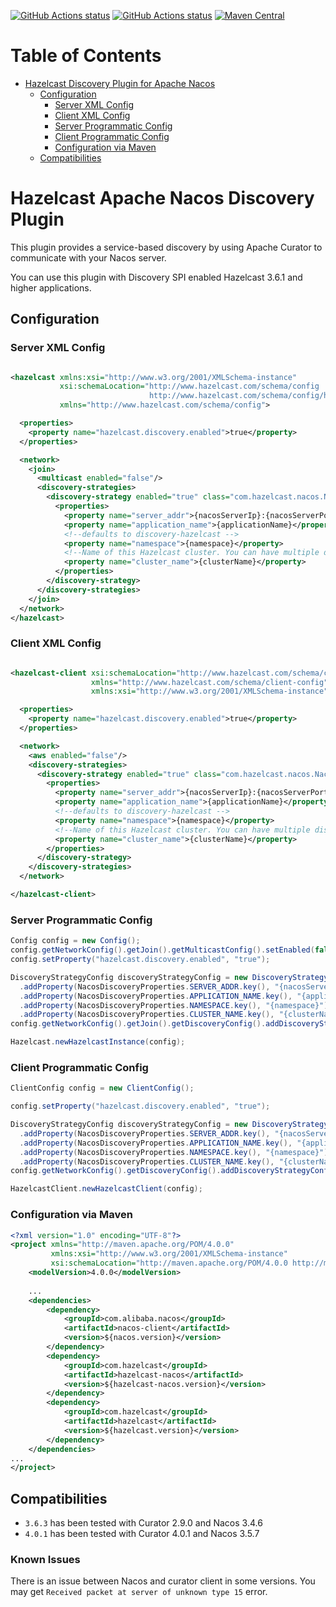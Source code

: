   <a href="https://github.com/hazelcast/hazelcast-nacos/actions?query=workflow%3Abuild"><img alt="GitHub Actions status" src="https://github.com/hazelcast/hazelcast-nacos/workflows/build/badge.svg"></a>
  <a href="https://hazelcast.github.io/hazelcast-nacos/pitest/"><img alt="GitHub Actions status" src="https://github.com/hazelcast/hazelcast-nacos/workflows/pitest/badge.svg"></a>
[![Maven Central](https://maven-badges.herokuapp.com/maven-central/com.hazelcast/hazelcast-nacos/badge.svg)](https://maven-badges.herokuapp.com/maven-central/com.hazelcast/hazelcast-nacos) 

# Table of Contents

* [Hazelcast Discovery Plugin for Apache Nacos](#hazelcast-discovery-plugin-for-apache-nacos)
  * [Configuration](#configuration)
    * [Server XML Config](#server-xml-config)
    * [Client XML Config](#client-xml-config)
    * [Server Programmatic Config](#server-programmatic-config)
    * [Client Programmatic Config](#client-programmatic-config)
    * [Configuration via Maven](#configuration-via-maven)
  * [Compatibilities](#compatibilities)


# Hazelcast Apache Nacos Discovery Plugin 

This plugin provides a service-based discovery by using Apache Curator to communicate with your Nacos server. 

You can use this plugin with Discovery SPI enabled Hazelcast 3.6.1 and higher applications.

## Configuration

### Server XML Config

```xml

<hazelcast xmlns:xsi="http://www.w3.org/2001/XMLSchema-instance"
           xsi:schemaLocation="http://www.hazelcast.com/schema/config
                               http://www.hazelcast.com/schema/config/hazelcast-config-4.0.xsd"
           xmlns="http://www.hazelcast.com/schema/config">

  <properties>
    <property name="hazelcast.discovery.enabled">true</property>
  </properties>

  <network>
    <join>
      <multicast enabled="false"/>
      <discovery-strategies>
        <discovery-strategy enabled="true" class="com.hazelcast.nacos.NacosDiscoveryStrategy">
          <properties>
            <property name="server_addr">{nacosServerIp}:{nacosServerPort}</property>
            <property name="application_name">{applicationName}</property>
            <!--defaults to discovery-hazelcast -->
            <property name="namespace">{namespace}</property>
            <!--Name of this Hazelcast cluster. You can have multiple distinct clusters to use the same Nacos installation.-->
            <property name="cluster_name">{clusterName}</property>
          </properties>
        </discovery-strategy>
      </discovery-strategies>
    </join>
  </network>
</hazelcast>
```

### Client XML Config

```xml

<hazelcast-client xsi:schemaLocation="http://www.hazelcast.com/schema/client-config hazelcast-client-config-4.0.xsd"
                  xmlns="http://www.hazelcast.com/schema/client-config"
                  xmlns:xsi="http://www.w3.org/2001/XMLSchema-instance">

  <properties>
    <property name="hazelcast.discovery.enabled">true</property>
  </properties>

  <network>
    <aws enabled="false"/>
    <discovery-strategies>
      <discovery-strategy enabled="true" class="com.hazelcast.nacos.NacosDiscoveryStrategy">
        <properties>
          <property name="server_addr">{nacosServerIp}:{nacosServerPort}</property>
          <property name="application_name">{applicationName}</property>
          <!--defaults to discovery-hazelcast -->
          <property name="namespace">{namespace}</property>
          <!--Name of this Hazelcast cluster. You can have multiple distinct clusters to use the same Nacos installation.-->
          <property name="cluster_name">{clusterName}</property>
        </properties>
      </discovery-strategy>
    </discovery-strategies>
  </network>

</hazelcast-client>
```
### Server Programmatic Config

```java
Config config = new Config();
config.getNetworkConfig().getJoin().getMulticastConfig().setEnabled(false);
config.setProperty("hazelcast.discovery.enabled", "true");

DiscoveryStrategyConfig discoveryStrategyConfig = new DiscoveryStrategyConfig(new NacosDiscoveryStrategyFactory())
  .addProperty(NacosDiscoveryProperties.SERVER_ADDR.key(), "{nacosServerIp}:{nacosServerPort}")
  .addProperty(NacosDiscoveryProperties.APPLICATION_NAME.key(), "{applicationName}")
  .addProperty(NacosDiscoveryProperties.NAMESPACE.key(), "{namespace}")
  .addProperty(NacosDiscoveryProperties.CLUSTER_NAME.key(), "{clusterName}")
config.getNetworkConfig().getJoin().getDiscoveryConfig().addDiscoveryStrategyConfig(discoveryStrategyConfig);

Hazelcast.newHazelcastInstance(config);
```

### Client Programmatic Config

```java
ClientConfig config = new ClientConfig();

config.setProperty("hazelcast.discovery.enabled", "true");

DiscoveryStrategyConfig discoveryStrategyConfig = new DiscoveryStrategyConfig(new NacosDiscoveryStrategyFactory())
  .addProperty(NacosDiscoveryProperties.SERVER_ADDR.key(), "{nacosServerIp}:{nacosServerPort}")
  .addProperty(NacosDiscoveryProperties.APPLICATION_NAME.key(), "{applicationName}")
  .addProperty(NacosDiscoveryProperties.NAMESPACE.key(), "{namespace}")
  .addProperty(NacosDiscoveryProperties.CLUSTER_NAME.key(), "{clusterName}")
config.getNetworkConfig().getDiscoveryConfig().addDiscoveryStrategyConfig(discoveryStrategyConfig);

HazelcastClient.newHazelcastClient(config);

```
### Configuration via Maven

```xml
<?xml version="1.0" encoding="UTF-8"?>
<project xmlns="http://maven.apache.org/POM/4.0.0"
         xmlns:xsi="http://www.w3.org/2001/XMLSchema-instance"
         xsi:schemaLocation="http://maven.apache.org/POM/4.0.0 http://maven.apache.org/xsd/maven-4.0.0.xsd">
    <modelVersion>4.0.0</modelVersion>
      
    ...  
    <dependencies>
        <dependency>
            <groupId>com.alibaba.nacos</groupId>
            <artifactId>nacos-client</artifactId>
            <version>${nacos.version}</version>
        </dependency>
        <dependency>
            <groupId>com.hazelcast</groupId>
            <artifactId>hazelcast-nacos</artifactId>
            <version>${hazelcast-nacos.version}</version>
        </dependency>
        <dependency>
            <groupId>com.hazelcast</groupId>
            <artifactId>hazelcast</artifactId>
            <version>${hazelcast.version}</version>
        </dependency>
    </dependencies>
...
</project>
```

## Compatibilities

- `3.6.3` has been tested with Curator 2.9.0 and Nacos 3.4.6
- `4.0.1` has been tested with Curator 4.0.1 and Nacos 3.5.7

### Known Issues
There is an issue between Nacos and curator client in some versions. You may get `Received packet at server of unknown type 15` error.
